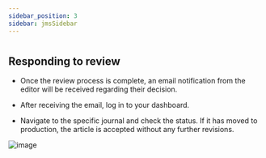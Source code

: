```yaml
---
sidebar_position: 3
sidebar: jmsSidebar
---
```

#

## **Responding to review**

- Once the review process is complete, an email notification from the editor will be received regarding their decision.

- After receiving the email, log in to your dashboard.

- Navigate to the specific journal and check the status. If it has moved to production, the article is accepted without any further revisions.

![image](https://cdn.kryoni.com/kryoni/images/icons/eo-production-flow.png)
